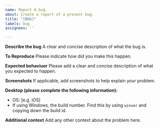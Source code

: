 ```yaml
---
name: Report A bug.
about: Create a report of a present bug.
title: "[BUG]"
labels: bug
assignees: ''

---
```


**Describe the bug**
A clear and concise description of what the bug is.

**To Reproduce**
Please indicate how did you make this happen.

**Expected behaviuor**
Please add a clear and concise description of what you expected to happen.

**Screenshots**
If applicable, add screenshots to help explain your problem.

**Desktop (please complete the following information):**
 - OS: [e.g. iOS]
 - If using Windows, the build number. Find this by using ```winver``` and copying down the build id.

**Additional context**
Add any other context about the problem here.
